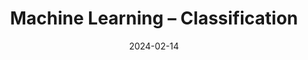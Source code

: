 ---
title: "Machine Learning – Classification"
index: 7
date: 2024-02-14
materials:
- topic: "Materials in progress"
assignment:
  text: "Materials in progress"
  due_date: 2024-02-21 12:00 PM
  submission_link: TBD
  files:
  - type: "colab"
    url: TBD
---